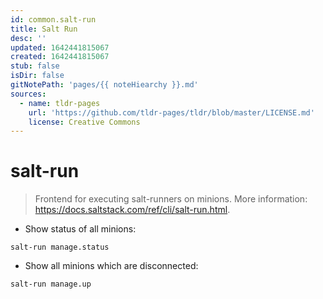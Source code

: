 ```yaml
---
id: common.salt-run
title: Salt Run
desc: ''
updated: 1642441815067
created: 1642441815067
stub: false
isDir: false
gitNotePath: 'pages/{{ noteHiearchy }}.md'
sources:
  - name: tldr-pages
    url: 'https://github.com/tldr-pages/tldr/blob/master/LICENSE.md'
    license: Creative Commons
---
```

# salt-run

> Frontend for executing salt-runners on minions.
> More information: <https://docs.saltstack.com/ref/cli/salt-run.html>.

- Show status of all minions:

`salt-run manage.status`

- Show all minions which are disconnected:

`salt-run manage.up`

